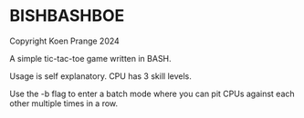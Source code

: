 # BISHBASHBOE
Copyright Koen Prange 2024

A simple tic-tac-toe game written in BASH.

Usage is self explanatory.
CPU has 3 skill levels.

Use the -b flag to enter a batch mode where you can pit CPUs against each other multiple times in a row.
